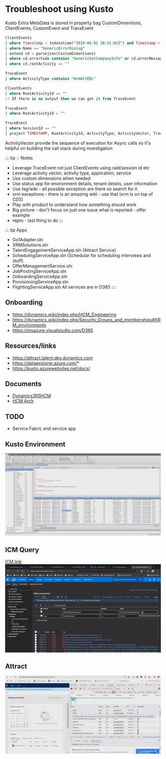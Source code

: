 # Troubleshoot using Kusto

Kusto Extra MetaData is stored in property bag
CustomDimentions, ClientEvents, CustomEvent and TraceEvent

```sql
ClientEvents
| where Timestamp > todatetime("2019-04-01 20:31:02Z") and Timestamp < todatetime("2019-04-01 20:51:02Z")
| where Name == "GenericErrorDialog"
| extend cd = parsejson(CustomDimentions) 
| where cd.errorCode contains "GenericGetCompanyInfo" or cd.errorMessage contains "Undefined"
| where cd.rootActivity == ""
```

```sql
TraceEvent
| where ActivityType contains "HcmAttEOL"
```

```sql
ClientEvents
| where RootActivityId == "" 
// If there is no output then we can get it from TraceEvent
```

```sql
TraceEvent
| where RootActivityId = ""
```

```sql
TraceEvent
| where SessionId == ""
| project TIMESTAMP, RootActivityId, ActivityType, ActivityVector, TraceLevel, TraceMessage
```

ActivityVector provide the sequence of execution for Async calls so it's helpful on building the call stack during investigation

::: tip
:bulb: Notes
* Leverage TraceEvent not just ClientEvents using raid/session id etc
* Leverage activity vector, activity type, application, service
* Use custom dimensions when needed
* Use status app for environment details, tenant details, user information
* Use tsg/wiki - all possible exception are there so search for it
* xrm exceptions - there is an amazing wiki - use that (xrm is on top of CDS)
* Play with product to understand how something should work
* Big picture - don't focus on just one issue what is reported - offer example
* repro - last thing to do 
:::

::: tip Apps
* Go1Adapter.sln
* XRMSolutions.sln
* TalentEngagementServiceApp.sln (Attract Service)
* SchedulingServiceApp.sln (Schedular for scheduling interviews and stuff)
* OfferManagementService.sln
* JobPostingServiceApp.sln
* OnboardingServiceApp.sln
* ProvisioningServiceApp.sln
* FlightingServiceApp.sln
All services are in D365
:::

## Onboarding
* https://dynamics.wiki/index.php/HCM_Engineering
* https://dynamics.wiki/index.php/Security_Groups_and_memberships#XRM_environments
* https://msazure.visualstudio.com/D365

## Resources/links
* https://attract.talent.dev.dynamics.com
* https://dataexplorer.azure.com/* 
* https://kusto.azurewebsites.net/docs/

## Documents
* [Dynamics365HCM]( https://microsoft.sharepoint.com/teams/Dynamics365HCM/Shared%20Documents/Forms/AllItems.aspx)
* [HCM Arch](https://microsoft.sharepoint.com/:u:/r/teams/Dynamics365HCM/_layouts/15/Doc.aspx?sourcedoc=%7B20405A97-6756-437A-9544-F81E096386C5%7D&file=HCM_Arch.vsdx&action=default)

## TODO
* Service Fabric and service app

## Kusto Environment
![Demo](./../images/kusto_troubleshooting.png)

## ICM Query
[ICM link](https://aka.ms/ICM)
![ICM QUery](./../images/Icm_Query.png)

## Attract
![Attract](./../images/Attract.png)





